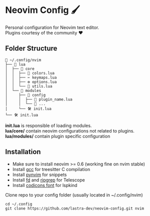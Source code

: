# Neovim Config 🖌️

Personal configuration for Neovim text editor.  
Plugins courtesy of the community ❤️


## Folder Structure

```text
📂 ~/.config/nvim
├── 📂 lua
│  ├── 📁 core
│  │  ├── 🎨 colors.lua
│  │  ├── ✂️ keymaps.lua
│  │  ├── ⚙️ options.lua
│  │  └── 🧰 utils.lua
│  └── 📂 modules
│     ├── 📁 config
│     │  ├── 🔨 plugin_name.lua
│     │  └── 🔨 ...
│     └── 🛠️ init.lua
└── 🛠️ init.lua
```

**init.lua** is responsible of loading modules.  
**lua/core/** contain neovim configurations not related to plugins.  
**lua/modules/** contain plugin specific configuration  


## Installation

- Make sure to install neovim >= 0.6 (working fine on nvim stable)
- Install [gcc](https://gcc.gnu.org/) for treesitter C compilation
- Install [pynvim](https://github.com/neovim/pynvim) for snippets
- Install [fd](https://github.com/sharkdp/fd) and [ripgrep](https://github.com/BurntSushi/ripgrep) for Telescope
- Install [codicons font](https://github.com/microsoft/vscode-codicons/raw/main/dist/codicon.ttf) for lspkind

Clone repo to your config folder (usually located in ~/.config/nvim)

```
cd ~/.config
git clone https://github.com/lastra-dev/neovim-config.git nvim
```
